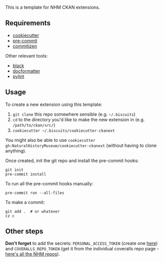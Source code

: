 This is a template for NHM CKAN extensions.

## Requirements
- [cookiecutter](https://cookiecutter.io)
- [pre-commit](https://pre-commit.com)
- [commitizen](https://commitizen-tools.github.io/commitizen)

Other relevant tools:
- [black](https://black.readthedocs.io)
- [docformatter](https://docformatter.readthedocs.io)
- [pylint](https://pylint.pycqa.org)

## Usage
To create a new extension using this template:

1. `git clone` this repo somewhere sensible (e.g. `~/.biscuits`)
2. `cd` to the directory you'd like to make the new extension in (e.g. `/path/to/ckan/src/`)
3. `cookiecutter ~/.biscuits/cookiecutter-ckanext`

You might also be able to use `cookiecutter gh:NaturalHistoryMuseum/cookiecutter-ckanext` (without having to clone anything).

Once created, init the git repo and install the pre-commit hooks:
```shell
git init
pre-commit install
```

To run all the pre-commit hooks manually:
```shell
pre-commit run --all-files
```

To make a commit:
```shell
git add .  # or whatever
cz c
```

## Other steps

**Don't forget** to add the secrets: `PERSONAL_ACCESS_TOKEN` (create one [here](https://github.com/settings/tokens?type=beta)) and `COVERALLS_REPO_TOKEN` (get it from the individual coveralls repo page - [here's all the NHM repos](https://coveralls.io/github/NaturalHistoryMuseum)).
